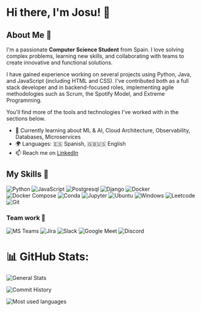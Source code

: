 <!-- ## Hi there 👋 -->

<!--
**josuabad/josuabad** is a ✨ _special_ ✨ repository because its `README.md` (this file) appears on your GitHub profile.

Here are some ideas to get you started:

- 🔭 I’m currently working on ...
- 🌱 I’m currently learning ...
- 👯 I’m looking to collaborate on ...
- 🤔 I’m looking for help with ...
- 💬 Ask me about ...
- 📫 How to reach me: ...
- 😄 Pronouns: ...
- ⚡ Fun fact: ...
-->

# Hi there, I'm Josu! 👋

<!-- ![Banner Image](your_banner_image_url_here) -->

## About Me 🚀

I'm a passionate **Computer Science Student** from Spain. I love solving complex problems, learning new skills, and collaborating with teams to create innovative and functional solutions.

I have gained experience working on several projects using Python, Java, and JavaScript (including HTML and CSS). I've contributed both as a full stack developer and in backend-focused roles, implementing agile methodologies such as Scrum, the Spotify Model, and Extreme Programming.

You'll find more of the tools and technologies I've worked with in the sections below.

- 🌱 Currently learning about ML & AI, Cloud Architecture, Observability, Databases, Microservices
- 🌍 Languages: 🇪🇸 Spanish, 🇬🇧🇺🇸 English
- 📫 Reach me on [LinkedIn](https://www.linkedin.com/in/josu-abad-otano/)
  <!-- - 🔭 Working on: ... -->
  <!-- - ⚡ Fun fact: **[a fun fact about yourself]** -->

## My Skills 🧠

<!-- More badges at: https://github.com/alexandresanlim/Badges4-README.md-Profile -->

![Python](https://img.shields.io/badge/Python-FFD43B?style=for-the-badge&logo=python&logoColor=blue)
![JavaScript](https://img.shields.io/badge/JavaScript-323330?style=for-the-badge&logo=javascript&logoColor=F7DF1E)
![Postgresql](https://img.shields.io/badge/PostgreSQL-316192?style=for-the-badge&logo=postgresql&logoColor=white)
![Django](https://img.shields.io/badge/Django-092E20?style=for-the-badge&logo=django&logoColor=green)
![Docker](https://img.shields.io/badge/Docker-2CA5E0?style=for-the-badge&logo=docker&logoColor=white)
![Docker Compose](https://img.shields.io/badge/Docker%20Compose-2496ED?style=for-the-badge&logo=docker&logoColor=white)
![Conda](https://img.shields.io/badge/conda-342B029.svg?&style=for-the-badge&logo=anaconda&logoColor=white)
![Jupyter](https://img.shields.io/badge/Jupyter-F37626.svg?&style=for-the-badge&logo=Jupyter&logoColor=white)
![Ubuntu](https://img.shields.io/badge/Ubuntu-E95420?style=for-the-badge&logo=ubuntu&logoColor=white)
![Windows](https://img.shields.io/badge/Windows-0078D6?style=for-the-badge&logo=windows&logoColor=white)
![Leetcode](https://img.shields.io/badge/-LeetCode-FFA116?style=for-the-badge&logo=LeetCode&logoColor=black)
![Git](https://img.shields.io/badge/GIT-E44C30?style=for-the-badge&logo=git&logoColor=white)

### Team work 🔗

![MS Teams](https://img.shields.io/badge/Microsoft_Teams-6264A7?style=for-the-badge&logo=microsoft-teams&logoColor=white)
![Jira](https://img.shields.io/badge/Jira-0052CC?style=for-the-badge&logo=Jira&logoColor=white)
![Slack](https://img.shields.io/badge/Slack-4A154B?style=for-the-badge&logo=slack&logoColor=white)
![Google Meet](https://img.shields.io/badge/Google%20Meet-00897B?style=for-the-badge&logo=google-meet&logoColor=white)
![Discord](https://img.shields.io/badge/Discord-5865F2?style=for-the-badge&logo=discord&logoColor=white)

# 📊 GitHub Stats:

![General Stats](https://github-readme-stats.vercel.app/api?username=josuabad&theme=dark&hide_border=false&include_all_commits=true&count_private=false)

![Commit History](https://nirzak-streak-stats.vercel.app/?user=josuabad&theme=dark&hide_border=false)

![Most used languages](https://github-readme-stats.vercel.app/api/top-langs/?username=josuabad&theme=dark&hide_border=false&include_all_commits=true&count_private=false&layout=compact)

<!-- ### 🔝 Top Contributed Repo
![](https://github-contributor-stats.vercel.app/api?username=josuabad&limit=5&theme=dark&combine_all_yearly_contributions=true) -->

<!-- Proudly created with GPRM ( https://gprm.itsvg.in ) -->

<!-- *Replace the above skill badges with your own skills and expertise. To create more badges, use [checkout this repo](https://github.com/alexandresanlim/Badges4-README.md-Profile).* -->

<!-- ## Featured Projects 💻 -->

<!-- ### [Project 1 Title](project_1_link)

![Project 1 Screenshot](project_1_screenshot_url)

**[Project 1 Title]** is a **[brief project description]** built with **[technologies used]**. This project demonstrates my ability to **[skills demonstrated by the project]**. You can check out the repository [here](project_1_repository_link). -->

<!-- ### [Project 2 Title](project_2_link)

![Project 2 Screenshot](project_2_screenshot_url)

**[Project 2 Title]** is a **[brief project description]** built with **[technologies used]**. This project showcases my skills in **[skills demonstrated by the project]**. You can check out the repository [here](project_2_repository_link). -->

<!-- ## Get in Touch 📬

- **[Personal Website / Blog]**(your_website_or_blog_link)
- **[LinkedIn]**(your_linkedin_profile_link)
- **[Twitter]**(your_twitter_profile_link) -->

